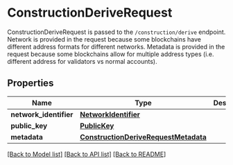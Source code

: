 # ConstructionDeriveRequest

ConstructionDeriveRequest is passed to the `/construction/derive` endpoint. Network is provided in the request because some blockchains have different address formats for different networks. Metadata is provided in the request because some blockchains allow for multiple address types (i.e. different address for validators vs normal accounts).
## Properties
Name | Type | Description | Notes
------------ | ------------- | ------------- | -------------
**network_identifier** | [**NetworkIdentifier**](NetworkIdentifier.md) |  | 
**public_key** | [**PublicKey**](PublicKey.md) |  | 
**metadata** | [**ConstructionDeriveRequestMetadata**](ConstructionDeriveRequestMetadata.md) |  | [optional] 

[[Back to Model list]](../README.md#documentation-for-models) [[Back to API list]](../README.md#documentation-for-api-endpoints) [[Back to README]](../README.md)


